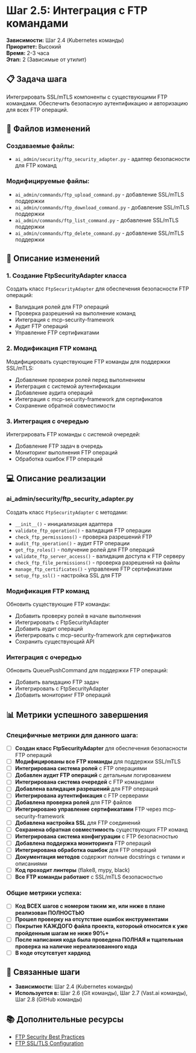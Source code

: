 # Шаг 2.5: Интеграция с FTP командами

**Зависимости:** Шаг 2.4 (Kubernetes команды)  
**Приоритет:** Высокий  
**Время:** 2-3 часа  
**Этап:** 2 (Зависимые от утилит)

## 📋 Задача шага

Интегрировать SSL/mTLS компоненты с существующими FTP командами. Обеспечить безопасную аутентификацию и авторизацию для всех FTP операций.

## 📁 Файлов изменений

### Создаваемые файлы:
- `ai_admin/security/ftp_security_adapter.py` - адаптер безопасности для FTP команд

### Модифицируемые файлы:
- `ai_admin/commands/ftp_upload_command.py` - добавление SSL/mTLS поддержки
- `ai_admin/commands/ftp_download_command.py` - добавление SSL/mTLS поддержки
- `ai_admin/commands/ftp_list_command.py` - добавление SSL/mTLS поддержки
- `ai_admin/commands/ftp_delete_command.py` - добавление SSL/mTLS поддержки

## 🔧 Описание изменений

### 1. Создание FtpSecurityAdapter класса
Создать класс `FtpSecurityAdapter` для обеспечения безопасности FTP операций:
- Валидация ролей для FTP операций
- Проверка разрешений на выполнение команд
- Интеграция с mcp-security-framework
- Аудит FTP операций
- Управление FTP сертификатами

### 2. Модификация FTP команд
Модифицировать существующие FTP команды для поддержки SSL/mTLS:
- Добавление проверки ролей перед выполнением
- Интеграция с системой аутентификации
- Добавление аудита операций
- Интеграция с mcp-security-framework для сертификатов
- Сохранение обратной совместимости

### 3. Интеграция с очередью
Интегрировать FTP команды с системой очередей:
- Добавление FTP задач в очередь
- Мониторинг выполнения FTP операций
- Обработка ошибок FTP операций

## 💻 Описание реализации

### ai_admin/security/ftp_security_adapter.py
Создать класс `FtpSecurityAdapter` с методами:
- `__init__()` - инициализация адаптера
- `validate_ftp_operation()` - валидация FTP операции
- `check_ftp_permissions()` - проверка разрешений FTP
- `audit_ftp_operation()` - аудит FTP операции
- `get_ftp_roles()` - получение ролей для FTP операций
- `validate_ftp_server_access()` - валидация доступа к FTP серверу
- `check_ftp_file_permissions()` - проверка разрешений на файлы
- `manage_ftp_certificates()` - управление FTP сертификатами
- `setup_ftp_ssl()` - настройка SSL для FTP

### Модификация FTP команд
Обновить существующие FTP команды:
- Добавить проверку ролей в начале выполнения
- Интегрировать с FtpSecurityAdapter
- Добавить аудит операций
- Интегрировать с mcp-security-framework для сертификатов
- Сохранить существующий API

### Интеграция с очередью
Обновить QueuePushCommand для поддержки FTP операций:
- Добавить валидацию FTP задач
- Интегрировать с FtpSecurityAdapter
- Добавить мониторинг FTP операций

## 📊 Метрики успешного завершения

### Специфичные метрики для данного шага:
- [ ] **Создан класс FtpSecurityAdapter** для обеспечения безопасности FTP операций
- [ ] **Модифицированы все FTP команды** для поддержки SSL/mTLS
- [ ] **Интегрирована система ролей** с FTP операциями
- [ ] **Добавлен аудит FTP операций** с детальным логированием
- [ ] **Интегрирована система очередей** с FTP командами
- [ ] **Добавлена валидация разрешений** для FTP операций
- [ ] **Интегрирована аутентификация** с FTP серверами
- [ ] **Добавлена проверка ролей** для FTP файлов
- [ ] **Интегрировано управление сертификатами** FTP через mcp-security-framework
- [ ] **Добавлена настройка SSL** для FTP соединений
- [ ] **Сохранена обратная совместимость** существующих FTP команд
- [ ] **Интегрирована система конфигурации** с FTP безопасностью
- [ ] **Добавлена поддержка мониторинга** FTP операций
- [ ] **Интегрирована обработка ошибок** для FTP операций
- [ ] **Документация методов** содержит полные docstrings с типами и описаниями
- [ ] **Код проходит линтеры** (flake8, mypy, black)
- [ ] **Все FTP команды работают** с SSL/mTLS безопасностью

### Общие метрики успеха:
- [ ] **Код ВСЕХ шагов с номером таким же, или ниже в плане реализован ПОЛНОСТЬЮ**
- [ ] **Прошел проверку на отсутствие ошибок инструментами**
- [ ] **Покрытие КАЖДОГО файла проекта, котороый относится к уже пройденным шагам не ниже 90%+**
- [ ] **После написания кода была проведена ПОЛНАЯ и тщательная проверка на наличие нереализованного кода**
- [ ] **В коде отсутсвтует хардкод**

## 🔗 Связанные шаги

- **Зависимости:** Шаг 2.4 (Kubernetes команды)
- **Используется в:** Шаг 2.6 (Git команды), Шаг 2.7 (Vast.ai команды), Шаг 2.8 (GitHub команды)

## 📚 Дополнительные ресурсы

- [FTP Security Best Practices](https://en.wikipedia.org/wiki/FTPS)
- [FTP SSL/TLS Configuration](https://tools.ietf.org/html/rfc4217)
